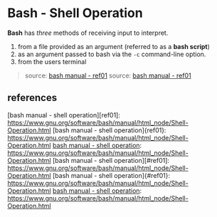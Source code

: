 # Bash - Shell Operation

**Bash** has *three* methods of receiving input to interpret.
  1. from a file provided as an argument (referred to as a **bash script**)
  1. as an argument passed to bash via the `-c` command-line option.
  1. from the users terminal
> source: [bash manual - ref01](#ref01)
> source: [bash manual - ref01](ref00)



## references
[bash manual - shell operation][ref01]: <https://www.gnu.org/software/bash/manual/html_node/Shell-Operation.html>
[bash manual - shell operation]{ref01}: <https://www.gnu.org/software/bash/manual/html_node/Shell-Operation.html>
[bash manual - shell operation](ref01): <https://www.gnu.org/software/bash/manual/html_node/Shell-Operation.html>
[bash manual - shell operation][#ref01]: <https://www.gnu.org/software/bash/manual/html_node/Shell-Operation.html>
[bash manual - shell operation]{#ref01}: <https://www.gnu.org/software/bash/manual/html_node/Shell-Operation.html>
[bash manual - shell operation](#ref01): <https://www.gnu.org/software/bash/manual/html_node/Shell-Operation.html>
